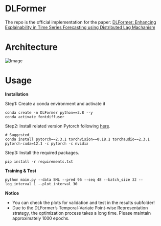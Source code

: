 # DLFormer
The repo is the official implementation for the paper: [DLFormer: Enhancing Explainability in Time Series Forecasting using Distributed Lag Machanism](https://arxiv.org/abs/2408.16896)

# Architecture
![Image](https://github.com/user-attachments/assets/23e28688-5c22-4848-b773-4383795e5177)

# Usage
**Installation**

Step1: Create a conda environment and activate it
```
conda create -n DLFormer python==3.8 --y
conda activate fontdiffuser
```
Step2: Install related version Pytorch following [here](https://pytorch.org/get-started/previous-versions/).
```
# Suggested
conda install pytorch==2.3.1 torchvision==0.18.1 torchaudio==2.3.1 pytorch-cuda=12.1 -c pytorch -c nvidia
```
Step3: Install the required packages.
```
pip install -r requirements.txt
```

**Training & Test**
```
python main.py --data SML --pred 96 --seq 48 --batch_size 32 --log_interval 1 --plot_interval 30
```

**Notice**

- You can check the plots for validation and test in the results subfolder!
- Due to the DLFormer’s Temporal-Variate Point-wise Representation strategy, the optimization process takes a long time. Please maintain approximately 1000 epochs.
